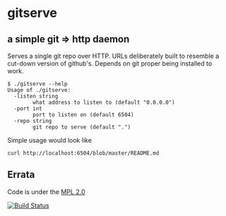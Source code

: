 # gitserve
## a simple git => http daemon

Serves a single git repo over HTTP. URLs deliberately built to resemble a
cut-down version of github's. Depends on git proper being installed to work.

```
$ ./gitserve --help
Usage of ./gitserve:
  -listen string
        what address to listen to (default "0.0.0.0")
  -port int
        port to listen on (default 6504)
  -repo string
        git repo to serve (default ".")
```

Simple usage would look like

```
curl http://localhost:6504/blob/master/README.md
```


## Errata

Code is under the [MPL 2.0](https://www.mozilla.org/en-US/MPL/2.0/)

[![Build Status](https://drone.io/github.com/hfinucane/gitserve/status.png)](https://drone.io/github.com/hfinucane/gitserve/latest)
